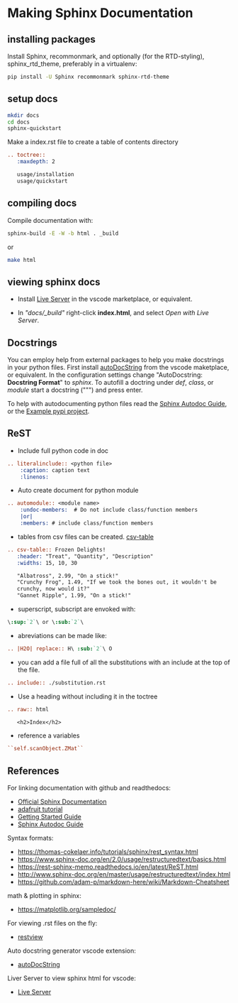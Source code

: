 # Making Sphinx Documentation

## installing packages

Install Sphinx, recommonmark, and optionally (for the RTD-styling), sphinx_rtd_theme,
preferably in a virtualenv:

```bash
pip install -U Sphinx recommonmark sphinx-rtd-theme
```

## setup docs

```bash
mkdir docs
cd docs
sphinx-quickstart
```

Make a index.rst file to create a table of contents directory

```rst
.. toctree::
   :maxdepth: 2

   usage/installation
   usage/quickstart
```

## compiling docs

Compile documentation with:

```bash
sphinx-build -E -W -b html . _build
```
or
```bash
make html
```

## viewing sphinx docs

- Install [Live Server](https://marketplace.visualstudio.com/items?itemName=ritwickdey.LiveServer) in the vscode marketplace, or equivalent.

- In *"docs/_build"* right-click **index.html**, and select *Open with Live Server*.

## Docstrings

You can employ help from external packages to help you make docstrings in your python files. First install [autoDocString](https://marketplace.visualstudio.com/items?itemName=njpwerner.autodocstring) from the vscode maketplace, or equivalent. In the configuration settings change "AutoDocstring: **Docstring Format**" to *sphinx*. To autofill a doctring under *def*, *class*, or *module* start a docstring (""") and press enter.

To help with autodocumenting python files read the [Sphinx Autodoc Guide](http://www.sphinx-doc.org/en/master/usage/extensions/autodoc.html), or the [Example pypi project](https://pythonhosted.org/an_example_pypi_project/sphinx.html).

## ReST

- Include full python code in doc

```rest
.. literalinclude:: <python file>
    :caption: caption text
    :linenos:
```

- Auto create document for python module

```rest
.. automodule:: <module name>
    :undoc-members:  # Do not include class/function members
    |or|
    :members: # include class/function members
```

- tables from csv files can be created. [csv-table](https://docutils.sourceforge.io/docs/ref/rst/directives.html#csv-table)

```rest
.. csv-table:: Frozen Delights!
   :header: "Treat", "Quantity", "Description"
   :widths: 15, 10, 30

   "Albatross", 2.99, "On a stick!"
   "Crunchy Frog", 1.49, "If we took the bones out, it wouldn't be
   crunchy, now would it?"
   "Gannet Ripple", 1.99, "On a stick!"
```

- superscript, subscript are envoked with:

```rest
\:sup:`2`\ or \:sub:`2`\
```

- abreviations can be made like:

```rest
.. |H2O| replace:: H\ :sub:`2`\ O
```

- you can add a file full of all the substitutions with an include
at the top of the file.

```rest
.. include:: ./substitution.rst
```

- Use a heading without including it in the toctree

```rest
.. raw:: html

   <h2>Index</h2>
```

- reference a variables

```rest
``self.scanObject.ZMat``
```

## References

For linking documentation with github and readthedocs:

- [Official Sphinx Documentation](http://www.sphinx-doc.org/en/master/index.html)
- [adafruit tutorial](https://learn.adafruit.com/creating-and-sharing-a-circuitpython-library/sharing-our-docs-on-readthedocs)
- [Getting Started Guide](https://docs.readthedocs.io/en/stable/intro/getting-started-with-sphinx.html)
- [Sphinx Autodoc Guide](http://www.sphinx-doc.org/en/master/usage/extensions/autodoc.html)

Syntax formats:

- https://thomas-cokelaer.info/tutorials/sphinx/rest_syntax.html
- https://www.sphinx-doc.org/en/2.0/usage/restructuredtext/basics.html
- https://rest-sphinx-memo.readthedocs.io/en/latest/ReST.html
- http://www.sphinx-doc.org/en/master/usage/restructuredtext/index.html
- https://github.com/adam-p/markdown-here/wiki/Markdown-Cheatsheet

math & plotting in sphinx:

- https://matplotlib.org/sampledoc/

For viewing .rst files on the fly:

- [restview](https://pypi.org/project/restview/)

Auto docstring generator vscode extension:

- [autoDocString](https://marketplace.visualstudio.com/items?itemName=njpwerner.autodocstring)

Liver Server to view sphinx html for vscode:

- [Live Server](https://marketplace.visualstudio.com/items?itemName=ritwickdey.LiveServer)

